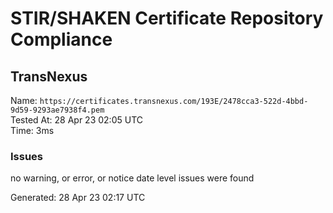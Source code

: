# STIR/SHAKEN Certificate Repository Compliance

## TransNexus

Name: `https://certificates.transnexus.com/193E/2478cca3-522d-4bbd-9d59-9293ae7938f4.pem`\
Tested At: 28 Apr 23 02:05 UTC\
Time: 3ms

### Issues

no warning, or error, or notice date level issues were found

Generated: 28 Apr 23 02:17 UTC